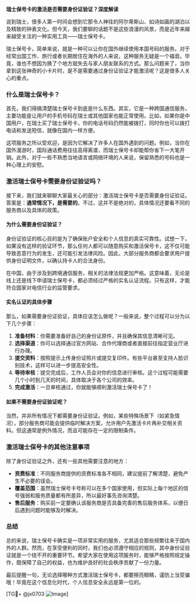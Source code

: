 **瑞士保号卡的激活是否需要身份证验证？深度解读**

说到瑞士，很多人第一时间会想到它那令人神往的阿尔卑斯山、如诗如画的湖泊以及精致的钟表文化。但今天，我们要聊的话题不是这些浪漫的风景，而是近年来越来越受关注的一种实用工具——瑞士保号卡。

瑞士保号卡，简单来说，就是一种可以让你在国外继续使用本国号码的服务。对于经常出国工作、旅行或者长期居住在海外的人来说，这种服务无疑是一个福音。毕竟，谁也不想因为换了个地方就失去与家人朋友联系的方式。那么问题来了，当你拿到这张神奇的小卡片时，是不是需要通过身份证验证才能激活呢？这是很多人关心的重点。

### 什么是瑞士保号卡？

首先，我们得搞清楚瑞士保号卡到底是什么东西。其实，它是一种跨国通信服务，主要功能是让用户的手机号码在瑞士或其他国家也能正常使用。比如，如果你是中国用户，在瑞士买了瑞士保号卡，你的电话号码仍然能被拨打，同时你也可以拨打电话和发送短信，就像在国内一样方便。

这项服务之所以受欢迎，是因为它解决了许多人在国外遇到的问题。例如，当你在国外漫游时，国际通话费用往往高得离谱，而瑞士保号卡却能帮你省下一大笔开销。此外，对于一些不熟悉当地语言或网络环境的人来说，保留熟悉的号码也是一种心理上的安慰。

### 激活瑞士保号卡需要身份证验证吗？

接下来，我们就来聊聊大家最关心的部分：激活瑞士保号卡是否需要身份证验证。答案是：**通常情况下，是需要的**。不过，这并不是绝对的，具体情况还要看不同的服务商以及具体的政策。

#### 为什么需要身份证验证？

身份证验证的核心目的是为了确保账户安全和个人信息的真实可靠性。试想一下，如果没有这样的验证环节，那么任何人都可以随意购买和激活保号卡，这不仅可能导致恶意行为的发生，还可能引发法律风险。因此，大部分服务商都会要求用户提供身份证明文件，以确认持卡人的合法身份。

在中国，由于涉及到跨境通信服务，相关的法律法规更加严格。这意味着，无论是线上还是线下申请瑞士保号卡，都必须经过严格的实名认证流程。只有这样，才能符合国家对电信行业的监管要求。

#### 实名认证的具体步骤

那么，如果需要身份证验证，具体应该怎么做呢？一般来说，整个过程可以分为以下几个步骤：

1. **准备材料**：你需要准备好自己的身份证原件，并且确保其信息清晰可见。
2. **选择渠道**：你可以选择通过官方网站、合作代理商或者直接前往指定营业厅进行办理。
3. **提交资料**：按照提示上传身份证照片或提交复印件。有些平台甚至支持人脸识别技术，这样可以进一步提高安全性。
4. **等待审核**：提交完成后，工作人员会对你的信息进行审核。这个过程可能需要几个小时到几天的时间，具体取决于各个公司的效率。
5. **完成激活**：一旦审核通过，你就能够顺利激活瑞士保号卡了！

#### 如果不需要身份证验证呢？

当然，并非所有情况下都需要身份证验证。例如，某些特殊场景下（如紧急情况），部分服务商可能会提供临时解决方案，允许用户先激活卡片再补交相关资料。但这通常是例外情况，而且可能存在一定的限制条件。

### 激活瑞士保号卡的其他注意事项

除了身份证验证之外，还有一些其他需要注意的地方：

- **资费标准**：不同服务商提供的资费标准各不相同，建议提前了解清楚，避免产生不必要的误会。
- **覆盖范围**：虽然瑞士保号卡号称可以在多个国家使用，但实际上每个地区的信号强弱和服务质量都有所差异，所以最好事先咨询清楚。
- **售后服务**：购买前一定要确认该服务商是否具备完善的售后服务体系，以便日后遇到问题时能够及时解决。

### 总结

总的来说，瑞士保号卡确实是一项非常实用的服务，尤其适合那些频繁往来于国内外的人群。然而，在享受便利的同时，我们也必须遵守相应的规则，其中身份证验证就是一个绕不开的重要环节。希望大家在使用这项服务时，能够严格按照规定操作，既保障了自己的权益，也为维护良好的社会秩序贡献了一份力量。

最后提醒一句，无论选择哪种方式激活瑞士保号卡，都要擦亮眼睛，谨防上当受骗哦！毕竟在这个信息化时代，个人信息安全永远是第一位的。

[TG💪+ @jx0703 ![Image](https://github.com/user-attachments/assets/dbca1d08-cadb-493c-b0ec-ad6f7a83f270)]